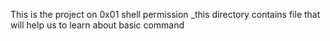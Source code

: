 This is the project on 0x01 shell permission
_this directory contains file that will help us to learn about basic command

